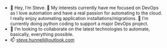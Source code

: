 - 👋 Hey, I’m Steve. 👀 My interests currently have me focused on DevOps as I love automation and have a real passion for automating to the cloud. I really enjoy automating application installations/migrations. 🌱 I’m currently doing python coding to support a major DevOps project.
- 💞️ I’m looking to collaborate on the latest technologies to automate, basically, everything possible.
- 📫 steve.hunnell@outlook.com

<!---
shunnell/shunnell is a ✨ special ✨ repository because its `README.md` (this file) appears on your GitHub profile.
You can click the Preview link to take a look at your changes.
--->
